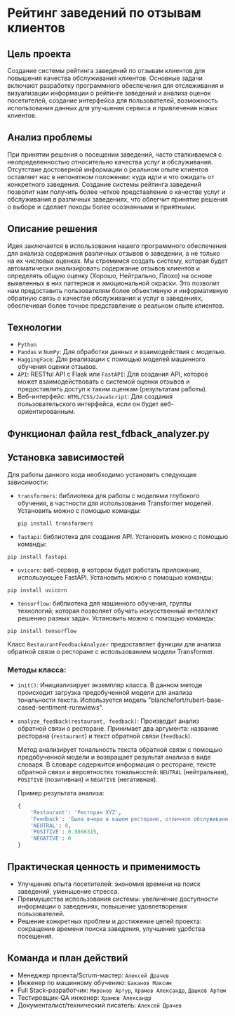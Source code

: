 # Рейтинг заведений по отзывам клиентов

## Цель проекта
Создание системы рейтинга заведений по отзывам клиентов для повышения качества обслуживания клиентов. Основные задачи включают разработку программного обеспечения для отслеживания и визуализации информации о рейтинге заведений и анализа оценок посетителей, создание интерфейса для пользователей, возможность использования данных для улучшения сервиса и привлечения новых клиентов.

## Анализ проблемы
При принятии решения о посещении заведений, часто сталкиваемся с неопределенностью относительно качества услуг и обслуживания. Отсутствие достоверной информации о реальном опыте клиентов оставляет нас в непонятном положении: куда идти и что ожидать от конкретного заведения. Создание системы рейтинга заведений позволит нам получить более четкое представление о качестве услуг и обслуживания в различных заведениях, что облегчит принятие решения о выборе и сделает походы более осознанными и приятными.

## Описание решения
Идея заключается в использовании нашего программного обеспечения для анализа содержания различных отзывов о заведении, а не только на их числовых оценках. Мы стремимся создать систему, которая будет автоматически анализировать содержание отзывов клиентов и определять общую оценку (Хорошо, Нейтрально, Плохо) на основе выявленных в них паттернов и эмоциональной окраски. Это позволит нам предоставить пользователям более объективную и информативную обратную связь о качестве обслуживания и услуг в заведениях, обеспечивая более точное представление о реальном опыте клиентов.

## Технологии
- `Python`
- `Pandas` и `NumPy`: Для обработки данных и взаимодействия с моделью.
- `HaggingFace`: Для реализации с помощью моделей машинного обучения оценки отзывов.
- `API`: RESTful API с Flask или `FastAPI`: Для создания API, которое может взаимодействовать с системой оценки отзывов и предоставлять доступ к таким оценкам (результатам работы).
- Веб-интерфейс: `HTML/CSS/JavaScript`: Для создания пользовательского интерфейса, если он будет веб-ориентированным.

## Функционал файла rest_fdback_analyzer.py

## Установка зависимостей

Для работы данного кода необходимо установить следующие зависимости:

- `transformers`: библиотека для работы с моделями глубокого обучения, в частности для использования Transformer моделей. Установить можно с помощью команды:

  ```
  pip install transformers
  ```
  
 - `fastapi`: библиотека для создания API. Установить можно с помощью команды:

  ```
  pip install fastapi
  ```
  
  - `uvicorn`: веб-сервер, в котором будет работать приложение, использующее FastAPI. Установить можно с помощью команды:

  ```
  pip install uvicorn
  ```
  
  - `tensorflow`: библиотека для машинного обучения, группы технологий, которая позволяет обучать искусственный интеллект решению разных задач. Установить можно с помощью команды:

  ```
  pip install tensorflow
  ```

Класс `RestaurantFeedbackAnalyzer` предоставляет функции для анализа обратной связи о ресторане с использованием модели Transformer.

### Методы класса:

- `init()`: Инициализирует экземпляр класса. В данном методе происходит загрузка предобученной модели для анализа тональности текста. Используется модель "blanchefort/rubert-base-cased-sentiment-rurewiews".
  
- `analyze_feedback(restaurant, feedback)`: Производит анализ обратной связи о ресторане. Принимает два аргумента: название ресторана (`restaurant`) и текст обратной связи (`feedback`). 

    Метод анализирует тональность текста обратной связи с помощью предобученной модели и возвращает результат анализа в виде словаря. В словаре содержится информация о ресторане, тексте обратной связи и вероятностях тональностей: `NEUTRAL` (нейтральная), `POSITIVE` (позитивная) и `NEGATIVE` (негативная).

    Пример результата анализа:
    
    ```python
    {
        'Restaurant': 'Ресторан XYZ',
        'Feedback': 'Была вчера в вашем ресторане, отличное обслуживание и вкусная еда!',
        'NEUTRAL': 0,
        'POSITIVE': 0.9866315,
        'NEGATIVE': 0
    }
    ```

## Практическая ценность и применимость
- Улучшение опыта посетителей: экономия времени на поиск заведений, уменьшение стресса.
- Преимущества использования системы: увеличение доступности информации о заведениях, повышение удовлетворения пользователей.
- Решение конкретных проблем и достижение целей проекта: сокращение времени поиска заведения, улучшение удобства посещения.

## Команда и план действий
- Менеджер проекта/Scrum-мастер: `Алексей Драчев`
- Инженер по машинному обучению: `Баканов Максим`
- Full Stack-разработчик: `Миронов Артур`, `Храмов Александр`, `Дашков Артем`
- Тестировщик-QA инженер: `Храмов Александр`
- Документалист/технический писатель: `Алексей Драчев`
